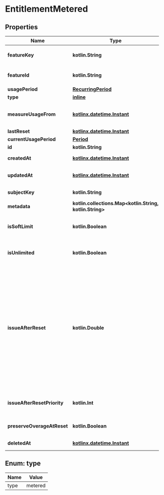 
# EntitlementMetered

## Properties
| Name | Type | Description | Notes |
| ------------ | ------------- | ------------- | ------------- |
| **featureKey** | **kotlin.String** | The feature the subject is entitled to use. Either featureKey or featureId is required.  |  |
| **featureId** | **kotlin.String** | The feature the subject is entitled to use. Either featureKey or featureId is required.  |  |
| **usagePeriod** | [**RecurringPeriod**](RecurringPeriod.md) |  |  |
| **type** | [**inline**](#Type) |  |  |
| **measureUsageFrom** | [**kotlinx.datetime.Instant**](kotlinx.datetime.Instant.md) | The time from which usage is measured. If not specified on creation, defaults to the entitlement creation time.  |  |
| **lastReset** | [**kotlinx.datetime.Instant**](kotlinx.datetime.Instant.md) | The last time a reset happened.  |  |
| **currentUsagePeriod** | [**Period**](Period.md) |  |  |
| **id** | **kotlin.String** | Readonly unique ULID identifier.  |  [readonly] |
| **createdAt** | [**kotlinx.datetime.Instant**](kotlinx.datetime.Instant.md) | The date and time the resource was created. |  [readonly] |
| **updatedAt** | [**kotlinx.datetime.Instant**](kotlinx.datetime.Instant.md) | The date and time the resource was last updated. The initial value is the same as createdAt. |  [readonly] |
| **subjectKey** | **kotlin.String** | The identifier key unique to the subject |  |
| **metadata** | **kotlin.collections.Map&lt;kotlin.String, kotlin.String&gt;** | Additional metadata for the feature.  |  [optional] |
| **isSoftLimit** | **kotlin.Boolean** | If softLimit&#x3D;true the subject can use the feature even if the entitlement is exhausted, hasAccess will always be true.  |  [optional] |
| **isUnlimited** | **kotlin.Boolean** | Deprecated, ignored by the backend. Please use isSoftLimit instead; this field will be removed in the future.  |  [optional] |
| **issueAfterReset** | **kotlin.Double** | You can grant usage automatically alongside the entitlement, the example scenario would be creating a starting balance. If an amount is specified here, a grant will be created alongside the entitlement with the specified amount. That grant will have it&#39;s rollover settings configured in a way that after each reset operation, the balance will return the original amount specified here.  Manually creating such a grant would mean having the \&quot;amount\&quot;, \&quot;minRolloverAmount\&quot;, and \&quot;maxRolloverAmount\&quot; fields all be the same.  |  [optional] |
| **issueAfterResetPriority** | **kotlin.Int** | Defines the grant priority for the default grant. If provided, issueAfterReset must have a value.  |  [optional] |
| **preserveOverageAtReset** | **kotlin.Boolean** | If true, the overage is preserved at reset. If false, the usage is forgiven.  |  [optional] |
| **deletedAt** | [**kotlinx.datetime.Instant**](kotlinx.datetime.Instant.md) | The date and time the resource was deleted. |  [optional] [readonly] |


<a id="Type"></a>
## Enum: type
| Name | Value |
| ---- | ----- |
| type | metered |



